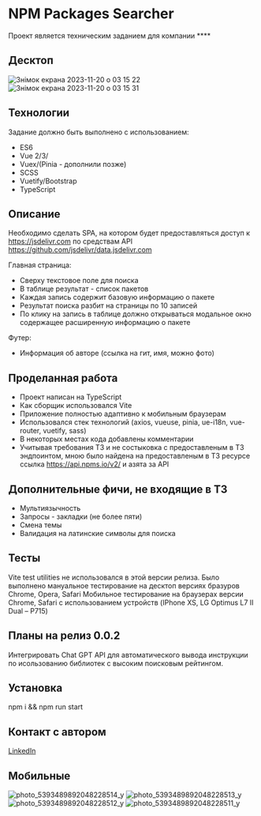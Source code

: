 # NPM Packages Searcher
Проект является техническим заданием для компании ****

## Десктоп
![Знімок екрана 2023-11-20 о 03 15 22](https://github.com/timurioukr/vue_3_typescript_packages/assets/82959081/17387be8-eedf-46ea-a50f-1899c8ffb96e)
![Знімок екрана 2023-11-20 о 03 15 31](https://github.com/timurioukr/vue_3_typescript_packages/assets/82959081/73146967-c416-4506-9a42-8f4d7a8af1db)

## Технологии
Задание должно быть выполнено с использованием:
- ES6
- Vue 2/3/
- Vuex/(Pinia - дополнили позже)
- SCSS
- Vuetify/Bootstrap
- TypeScript

## Описание
Необходимо сделать SPA, на котором будет предоставляться доступ к https://jsdelivr.com по средствам API https://github.com/jsdelivr/data.jsdelivr.com

Главная страница:
- Сверху текстовое поле для поиска
- В таблице результат - список пакетов
- Каждая запись содержит базовую информацию о пакете
- Результат поиска разбит на страницы по 10 записей
- По клику на запись в таблице должно открываться модальное окно содержащее расширенную информацию о пакете

Футер:
- Информация об авторе (ссылка на гит, имя, можно фото)

## Проделанная работа
- Проект написан на TypeScript
- Как сборщик использовался Vite
- Приложение полностью адаптивно к мобильным браузерам
- Использовался стек технологий (axios, vueuse, pinia, ue-i18n, vue-router, vuetify, sass)
- В некоторых местах кода добавлены комментарии
- Учитывая требования ТЗ и не состыковка с предоставленым в ТЗ эндпоинтом,
мною было найдена на предоставленым в ТЗ ресурсе ссылка https://api.npms.io/v2/ и азята за API

## Дополнительные фичи, не входящие в ТЗ
- Мультиязычность
- Запросы - закладки (не более пяти)
- Смена темы
- Валидация на латинские символы для поиска

## Тесты
Vite test utilities не использовался в этой версии релиза. 
Было выполнено мануальное тестирование на десктоп версиях бразуров Chrome, Opera, Safari
Мобильное тестирование на браузерах версии Chrome, Safari 
с использованием устройств (IPhone XS, LG Optimus L7 II Dual – P715)

## Планы на релиз 0.0.2
Интегрировать Chat GPT API для автоматического вывода инструкции по исользованию библиотек
с высоким поисковым рейтингом. 

## Установка
npm i && npm run start

## Контакт с автором
[LinkedIn](https://www.linkedin.com/in/shekhovtsoff/)

## Мобильные
![photo_5393489892048228514_y](https://github.com/timurioukr/vue_3_typescript_packages/assets/82959081/da142216-1d0a-4cd3-8b07-87ee5dec9b18)
![photo_5393489892048228513_y](https://github.com/timurioukr/vue_3_typescript_packages/assets/82959081/e2bd2e87-f781-4815-89de-d56ed4b1c3fa)
![photo_5393489892048228512_y](https://github.com/timurioukr/vue_3_typescript_packages/assets/82959081/48158820-f8f6-45af-8f22-6d2300ac0b03)
![photo_5393489892048228511_y](https://github.com/timurioukr/vue_3_typescript_packages/assets/82959081/d7660fb5-bd8d-46cc-836b-11f9b1aa5191)
